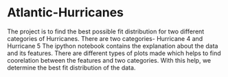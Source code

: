 # Atlantic-Hurricanes
The project is to find the best possible fit distribution for two different categories of Hurricanes.
There are two categories- Hurricane 4 and Hurricane 5
The ipython notebook contains the explanation about the data and its features.
There are different types of plots made which helps to find coorelation between the features and two categories.
With this help, we determine the best fit distribution of the data.
